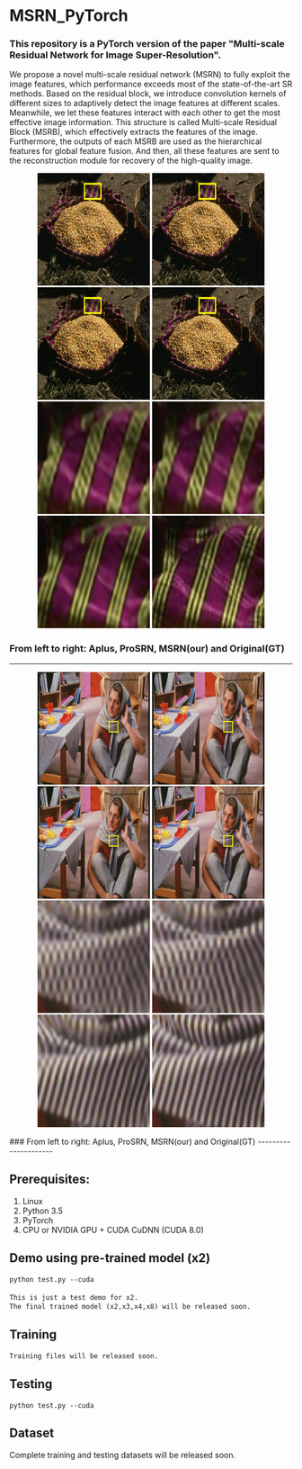 # MSRN_PyTorch
### This repository is a PyTorch version of the paper "Multi-scale Residual Network for Image Super-Resolution".

We propose a novel multi-scale residual network (MSRN) to fully exploit the image features, which performance exceeds most of the state-of-the-art SR methods. 
Based on the residual block, we introduce convolution kernels of different sizes to adaptively detect the image features at different scales. 
Meanwhile, we let these features interact with each other to get the most effective image information. 
This structure is called Multi-scale Residual Block (MSRB), which effectively extracts the features of the image. 
Furthermore, the outputs of each MSRB are used as the hierarchical features for global feature fusion. 
And then, all these features are sent to the reconstruction module for recovery of the high-quality image. 



<p align="center">
<img src="Results/mark_58060_x2_Aplus.png" width="200px" height="200px"/> <img src="Results/mark_58060_x2_LapSRN.png" width="200px" height="200px"/>  <img src="Results/mark_58060_2x.png" width="200px" height="200px"/>  <img src="Results/mark_58060_x2_GT.png" width="200px" height="200px"/> 
<img src="Results/58060_x2_Aplus.png" width="200px" height="200px"/> <img src="Results/58060_x2_LapSRN.png" width="200px" height="200px"/>  <img src="Results/58060_2x.png" width="200px" height="200px"/>  <img src="Results/58060_x2_GT.png" width="200px" height="200px"/>
</p>

### From left to right: Aplus, ProSRN, MSRN(our) and Original(GT)
---------------------

<p align="center">
<img src="Results/mark_barbara_x2_Aplus.png" width="200px" height="200px"/> <img src="Results/mark_barbara_x2_LapSRN.png" width="200px" height="200px"/>  <img src="Results/mark_barbara_2x_MSRN.png" width="200px" height="200px"/>  <img src="Results/mark_barbara_x2_GT.png" width="200px" height="200px"/> 
<img src="Results/barbara_x2_Aplus.png" width="200px" height="200px"/> <img src="Results/barbara_x2_LapSRN.png" width="200px" height="200px"/>  <img src="Results/barbara_2x_MSRN.png" width="200px" height="200px"/>  <img src="Results/barbara_x2_GT.png" width="200px" height="200px"/>
</p>
### From left to right: Aplus, ProSRN, MSRN(our) and Original(GT)
---------------------


## Prerequisites:
1. Linux
2. Python 3.5
3. PyTorch
3. CPU or NVIDIA GPU + CUDA CuDNN (CUDA 8.0)
 
   
## Demo using pre-trained model (x2)
	python test.py --cuda

    This is just a test demo for x2.
    The final trained model (x2,x3,x4,x8) will be released soon.


## Training
	Training files will be released soon.
## Testing
	python test.py --cuda   

## Dataset
Complete training and testing datasets will be released soon.
